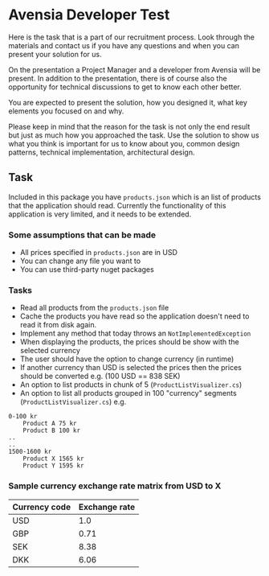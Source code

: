 # Avensia Developer Test

Here is the task that is a part of our recruitment process. Look through the materials and contact us if you have any questions and when you can present your solution for us.

On the presentation a Project Manager and a developer from Avensia will be present. In addition to the presentation, there is of course also the opportunity for technical discussions to get to know each other better.

You are expected to present the solution, how you designed it, what key elements you focused on and why.

Please keep in mind that the reason for the task is not only the end result but just as much how you approached the task. Use the solution to show us what you think is important for us to know about you, common design patterns, technical implementation, architectural design.

## Task

Included in this package you have `products.json` which is an list of products that the application should read. Currently the functionality of this application is very limited, and it needs to be extended.

### Some assumptions that can be made

* All prices specified in `products.json` are in USD
* You can change any file you want to
* You can use third-party nuget packages

### Tasks

* Read all products from the `products.json` file
* Cache the products you have read so the application doesn't need to read it from disk again.
* Implement any method that today throws an `NotImplementedException`
* When displaying the products, the prices should be show with the selected currency
* The user should have the option to change currency (in runtime)
* If another currency than USD is selected the prices then the prices should be converted e.g. (100 USD == 838 SEK)
* An option to list products in chunk of 5 (`ProductListVisualizer.cs`)
* An option to list all products grouped in 100 "currency" segments (`ProductListVisualizer.cs`) e.g.
```
0-100 kr
    Product A 75 kr
    Product B 100 kr
..
..
1500-1600 kr
    Product X 1565 kr
    Product Y 1595 kr

```

### Sample currency exchange rate matrix from USD to X

| Currency code | Exchange rate |
| ------------- | ------------- |
| USD           | 1.0           |
| GBP           | 0.71          |
| SEK           | 8.38          |
| DKK           | 6.06          |